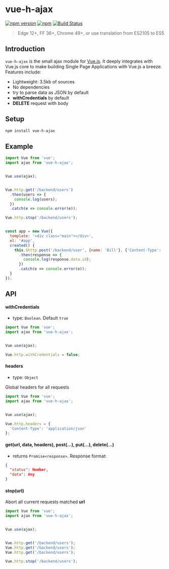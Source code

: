 # vue-h-ajax
[![npm version](https://badge.fury.io/js/vue-h-ajax.svg)](https://badge.fury.io/js/vue-h-ajax)
[![npm](https://img.shields.io/npm/l/express.svg)](http://opensource.org/licenses/MIT)
[![Build Status](https://travis-ci.org/zont/vue-h-ajax.svg?branch=master)](https://travis-ci.org/zont/vue-h-ajax)

> Edge 12+, FF 36+, Chrome 49+, or use translation from ES2105 to ES5

## Introduction

`vue-h-ajax` is the small ajax module for [Vue.js](http://vuejs.org). It deeply integrates with Vue.js core to make building Single Page Applications with Vue.js a breeze. Features include:

- Lightweight: 3.5kb of sources
- No dependencies
- try to parse data as JSON by default
- **withCredentials** by default
- **DELETE** request with body

## Setup
```bash
npm install vue-h-ajax
```

## Example
```javascript
import Vue from 'vue';
import ajax from 'vue-h-ajax';


Vue.use(ajax);


Vue.http.get('/backend/users')
  .then(users => {
    console.log(users);
  })
  .catch(e => console.error(e));

Vue.http.stop('/backend/users');


const app = new Vue({
  template: '<div class="main"></div>',
  el: '#app',
  created() {
    this.$http.post('/backend/user', {name: 'Bill'}, {'Content-Type': 'application/json'})
      .then(response => {
        console.log(response.data.id);
      })
      .catch(e => console.error(e));
  }
});
```

## API

#### withCredentials
  - type: `Boolean`. Default `true`
```javascript
import Vue from 'vue';
import ajax from 'vue-h-ajax';


Vue.use(ajax);

Vue.http.withCredentials = false;
```

#### headers
  - type: `Object`

Global headers for all requests
```javascript
import Vue from 'vue';
import ajax from 'vue-h-ajax';


Vue.use(ajax);

Vue.http.headers = {
  'Content-Type': 'application/json'
};
```

#### get(url, data, headers), post(...), put(...), delete(...)
  - returns `Promise<response>`. Response format:
  ```json
  {
    "status": Number,
    "data": Any
  }
  ```

#### stop(url)
Abort all current requests matched **url**
```javascript
import Vue from 'vue';
import ajax from 'vue-h-ajax';


Vue.use(ajax);


Vue.http.get('/backend/users');
Vue.http.get('/backend/users');
Vue.http.get('/backend/users');

Vue.http.stop('/backend/users');
```
